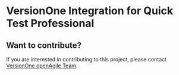 # VersionOne Integration for Quick Test Professional

## Want to contribute?
If you are interested in contributing to this project, please contact [VersionOne openAgile Team](mailto:openAgileSupport@versionone.com).
